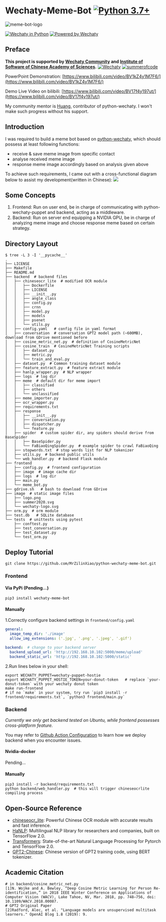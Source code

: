 # Wechaty-Meme-Bot [![Python 3.7+](https://img.shields.io/badge/python-3.7+-blue.svg)](https://www.python.org/downloads/release/python-370/)

![meme-bot-logo](/image/logo.png)

[![Wechaty in Python](https://img.shields.io/badge/Wechaty-Python-blue)](https://github.com/wechaty/python-wechaty)
[![Powered by Wechaty](https://img.shields.io/badge/Powered%20By-Wechaty-brightgreen.svg)](https://github.com/Wechaty/wechaty)
## Preface
**This project is supported by [Wechaty Community](https://github.com/wechaty) and [Institute of Software of Chinese Academy of Sciences](https://isrc.iscas.ac.cn/summer2020/).**
[![Wechaty](/image/wechaty-logo.svg)](https://github.com/wechaty/wechaty)
[![summerofcode](/image/summer2020.svg)](https://isrc.iscas.ac.cn/summer2020/)

PowerPoint Demonstration: [https://www.bilibili.com/video/BV1kZ4y1M7F6/](https://www.bilibili.com/video/BV1kZ4y1M7F6/)

Demo Live Video on bilibili: [https://www.bilibili.com/video/BV17f4y197ut/](https://www.bilibili.com/video/BV17f4y197ut/)

My community mentor is [Huang](https://github.com/huangaszaq), contributor of python-wechaty. I won't make such progress without his support.

## Introduction
I was required to build a meme bot based on [python-wechaty](https://github.com/wechaty/python-wechaty), which should possess at least following functions:
- receive & save meme image from specific contact
- analyse received meme image 
- response meme image accordingly based on analysis given above

To achieve such requirements, I came out with a cross-functional diagram below to assist my development(written in Chinese):
![](https://upyun.mrxiao.net/img/Drawing4.svg)

## Some Concepts
1. Frontend: Run on user end, be in charge of communicating with python-wechaty-puppet and backend, acting as a middleware.
2. Backend: Run on server end equipping a NVIDIA GPU, be in charge of analyzing meme image and choose response meme based on certain strategy.

## Directory Layout

```shell script
$ tree -L 3 -I '__pycache__'
.
├── LICENSE
├── Makefile
├── README.md
├── backend  # backend files
│   ├── chineseocr_lite  # modified OCR module
│   │   ├── Dockerfile
│   │   ├── LICENSE
│   │   ├── __init__.py
│   │   ├── angle_class
│   │   ├── config.py
│   │   ├── crnn
│   │   ├── model.py
│   │   ├── models
│   │   ├── psenet
│   │   └── utils.py
│   ├── config.yaml   # config file in yaml format
│   ├── conversation  # conversation GPT2 model path (~600MB), download from GDrive mentioned before
│   ├── cosine_metric_net.py  # definition of CosineMetricNet
│   ├── cosine_train  # CosineMetricNet Training scripts
│   │   ├── dataset.py
│   │   ├── metric.py
│   │   └── train_and_eval.py
│   ├── dataset.py  # Common training dataset module
│   ├── feature_extract.py  # feature extract module
│   ├── hanlp_wrapper.py  # NLP wrapper
│   ├── logs  # log dir
│   ├── meme  # default dir for meme import
│   │   ├── classified
│   │   ├── others
│   │   └── unclassified
│   ├── meme_importer.py
│   ├── ocr_wrapper.py
│   ├── requirements.txt
│   ├── response
│   │   ├── __init__.py
│   │   ├── conversation.py
│   │   ├── dispatcher.py
│   │   └── feature.py
│   ├── spider  # custom spider dir, any spiders should derive from BaseSpider
│   │   ├── BaseSpider.py
│   │   └── FaBiaoQingSpider.py  # example spider to crawl FaBiaoQing
│   ├── stopwords.txt  # stop words list for NLP tokenizer
│   ├── utils.py  # backend public utils
│   └── web_handler.py  # backend Flask module
├── frontend
│   ├── config.py  # frontend configuration
│   ├── image  # image cache dir
│   ├── logs  # log dir
│   ├── main.py
│   └── meme_bot.py
├── gdrive.sh   # bash to download from GDrive
├── image  # static image files
│   ├── logo.png
│   ├── summer2020.svg
│   └── wechaty-logo.svg
├── orm.py  # orm module
├── test.db   # SQLite database
└── tests  # unittests using pytest
    ├── conftest.py
    ├── test_conversation.py
    ├── test_dataset.py
    └── test_orm.py
```

## Deploy Tutorial
```
git clone https://github.com/MrZilinXiao/python-wechaty-meme-bot.git
```
### Frontend
#### Via PyPi (Pending...)
```shell script
pip3 install wechaty-meme-bot
```
 
#### Manually

1.Correctly configure backend settings in `frontend/config.yaml`
```yaml
general:
  image_temp_dir: './image'
  allow_img_extensions: ('.jpg', '.png', '.jpeg', '.gif')

backend:  # change to your backend server
  backend_upload_url: 'http://192.168.10.102:5000/meme/upload'
  backend_static_url: 'http://192.168.10.102:5000/static'
```
2.Run lines below in your shell:
```shell script
export WECHATY_PUPPET=wechaty-puppet-hostie
export WECHATY_PUPPET_HOSTIE_TOKEN=your-donut-token   # replace `your-donut-token` with your wechaty donut token
make run-frontend
# if no `make` in your system, try run `pip3 install -r frontend/requirements.txt`, `python3 frontend/main.py`
```

### Backend
*Currently we only get backend tested on Ubuntu, while frontend possesses cross-platform feature.*

You may refer to [Github Action Configuration](https://github.com/MrZilinXiao/python-wechaty-meme-bot/blob/master/.github/workflows/test.yml) to learn how we deploy backend when you encounter issues.
#### Nvidia-docker
Pending...

#### Manually
```shell script
pip3 install -r backend/requirements.txt
python backend/web_handler.py  # this will trigger chineseocrlite compiling process
```

## Open-Source Reference
- [chineseocr_lite](https://github.com/ouyanghuiyu/chineseocr_lite/tree/master): Powerful Chinese OCR module with accurate results and fast inference.
- [HaNLP](https://github.com/hankcs/HanLP): Multilingual NLP library for researchers and companies, built on TensorFlow 2.0.
- [Transformers](https://github.com/huggingface/transformers): State-of-the-art Natural Language Processing for Pytorch and TensorFlow 2.0.
- [GPT2-Chinese](https://github.com/Morizeyao/GPT2-Chinese): Chinese version of GPT2 training code, using BERT tokenizer.

## Academic Citation
```
# in backend/cosine_metric_net.py
[1]N. Wojke and A. Bewley, “Deep Cosine Metric Learning for Person Re-identification,” in 2018 IEEE Winter Conference on Applications of Computer Vision (WACV), Lake Tahoe, NV, Mar. 2018, pp. 748–756, doi: 10.1109/WACV.2018.00087.
# GPT2 Original Paper
[2]Radford, Alec, et al. "Language models are unsupervised multitask learners." OpenAI Blog 1.8 (2019): 9.
```
